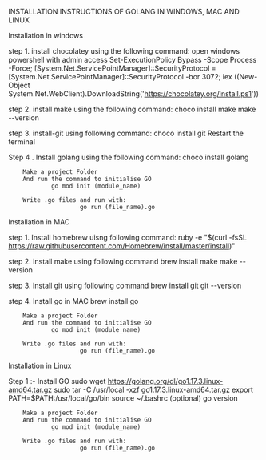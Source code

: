INSTALLATION INSTRUCTIONS OF GOLANG IN WINDOWS, MAC AND LINUX


Installation in windows

step 1. install chocolatey using the following command:
     open windows powershell with admin access
     Set-ExecutionPolicy Bypass -Scope Process -Force; [System.Net.ServicePointManager]::SecurityProtocol = [System.Net.ServicePointManager]::SecurityProtocol -bor 3072; iex ((New-Object System.Net.WebClient).DownloadString('https://chocolatey.org/install.ps1'))


step 2. install make using the following command:
        choco install make
        make --version

step 3. install-git using following command:
        choco install git
        Restart the terminal 

Step 4 . Install golang using the following command:
        choco install golang


        Make a project Folder
        And run the command to initialise GO
                go mod init (module_name)
        
        Write .go files and run with:
                        go run (file_name).go

Installation in MAC

step 1. Install homebrew uisng following command:
         ruby -e "$(curl -fsSL https://raw.githubusercontent.com/Homebrew/install/master/install)"

step 2. Install make using following command
        brew install make
        make --version

step 3. Install git using following command
        brew install git
        git --version

step 4. Install go in MAC
        brew install go

        Make a project Folder
        And run the command to initialise GO
                go mod init (module_name)
        
        Write .go files and run with:
                        go run (file_name).go

       
Installation in Linux

Step 1 :- Install GO
                sudo wget https://golang.org/dl/go1.17.3.linux-amd64.tar.gz
                sudo tar -C /usr/local -xzf go1.17.3.linux-amd64.tar.gz
                export PATH=$PATH:/usr/local/go/bin
                source ~/.bashrc (optional)
                go version
        
        Make a project Folder
        And run the command to initialise GO
                go mod init (module_name)
        
        Write .go files and run with:
                        go run (file_name).go


